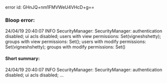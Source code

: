 error id: GHnJQ+nm1FMVWeU4VHcD+g==
### Bloop error:

24/04/19 20:40:07 INFO SecurityManager: SecurityManager: authentication disabled; ui acls disabled; users  with view permissions: Set(vigneshshetty); groups with view permissions: Set(); users  with modify permissions: Set(vigneshshetty); groups with modify permissions: Set()
#### Short summary: 

24/04/19 20:40:07 INFO SecurityManager: SecurityManager: authentication disabled; ui acls disabled; ...